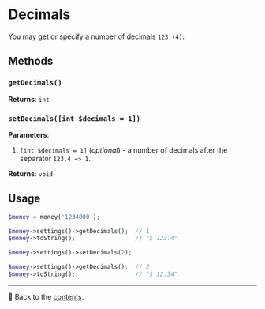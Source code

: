 # Decimals
You may get or specify a number of decimals `123.(4)`:

## Methods

### `getDecimals()`
**Returns**: `int`

### `setDecimals([int $decimals = 1])`
**Parameters**:
1. `[int $decimals = 1]` (*optional*) - a number of decimals after the separator `123.4 => 1`.

**Returns**: `void`

## Usage

```php
$money = money('1234000');

$money->settings()->getDecimals();  // 1
$money->toString();                 // "$ 123.4"

$money->settings()->setDecimals(2); 

$money->settings()->getDecimals();  // 2
$money->toString();                 // "$ 12.34" 
```

---

📌 Back to the [contents](/docs/02_settings/README.md).
